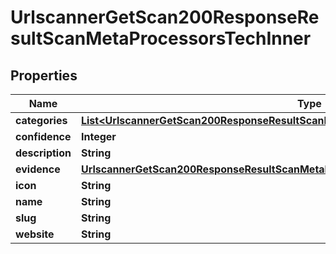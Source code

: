 

# UrlscannerGetScan200ResponseResultScanMetaProcessorsTechInner


## Properties

| Name | Type | Description | Notes |
|------------ | ------------- | ------------- | -------------|
|**categories** | [**List&lt;UrlscannerGetScan200ResponseResultScanMetaProcessorsTechInnerCategoriesInner&gt;**](UrlscannerGetScan200ResponseResultScanMetaProcessorsTechInnerCategoriesInner.md) |  |  |
|**confidence** | **Integer** |  |  |
|**description** | **String** |  |  [optional] |
|**evidence** | [**UrlscannerGetScan200ResponseResultScanMetaProcessorsTechInnerEvidence**](UrlscannerGetScan200ResponseResultScanMetaProcessorsTechInnerEvidence.md) |  |  |
|**icon** | **String** |  |  |
|**name** | **String** |  |  |
|**slug** | **String** |  |  |
|**website** | **String** |  |  |



